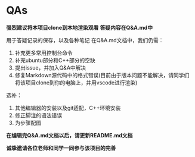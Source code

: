 # QAs

**强烈建议将本项目clone到本地渲染观看**
**答疑内容在Q&A.md中**

用于答疑记录的保存，以及各种笔记
在Q&A.md文档中，我们仍需：
1. 补充更多常用控制台命令
2. 补充ubuntu部分和C++部分的空缺
3. 提出issue，并加入Q&A中解决
4. 修复Markdown源代码中的格式错误(目前由于版本问题不能解决，请同学们将该项目clone到你的电脑上，并用vscode进行渲染)

选补：
1. 其他编辑器的安装以及git适配，C++环境安装
2. 修正脚注的语法错误
3. 为步骤配图

**在编辑完Q&A.md文档以后，请更新README.md文档**

**诚挚邀请各位老师和同学一同参与该项目的完善**
